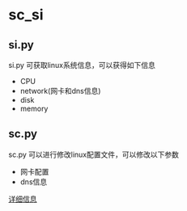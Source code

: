 # sc_si

## si.py

si.py 可获取linux系统信息，可以获得如下信息

+ CPU
+ network(网卡和dns信息)
+ disk
+ memory

## sc.py

sc.py 可以进行修改linux配置文件，可以修改以下参数

+ 网卡配置
+ dns信息

[详细信息](https://github.com/BillWang139967/MyPythonLib/wiki/si_sc)
